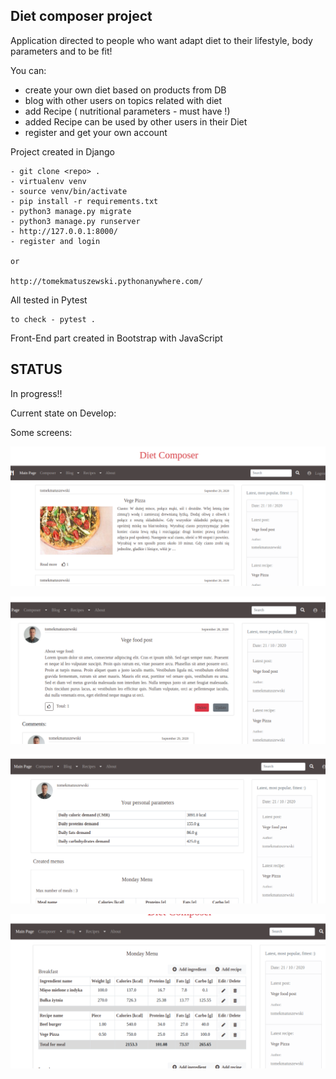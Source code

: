 ## Diet composer project

Application directed to people who want adapt diet to their lifestyle, body parameters and to be fit!

You can:

- create your own diet based on products from DB
- blog with other users on topics related with diet
- add Recipe ( nutritional parameters - must have !)
- added Recipe can be used by other users in their Diet
- register and get your own account

Project created in Django

    - git clone <repo> .
    - virtualenv venv
    - source venv/bin/activate
    - pip install -r requirements.txt
    - python3 manage.py migrate
    - python3 manage.py runserver
    - http://127.0.0.1:8000/
    - register and login
    
    or
    
    http://tomekmatuszewski.pythonanywhere.com/

All tested in Pytest 

    to check - pytest .
    
Front-End part created in Bootstrap with JavaScript

## STATUS

In progress!!

Current state on Develop:

Some screens:

 
![Screen1](readme_media/screen1.png)


![Screen1](readme_media/screen2.png)


![Screen1](readme_media/screen3.png)


![Screen1](readme_media/screen4.png)


 


